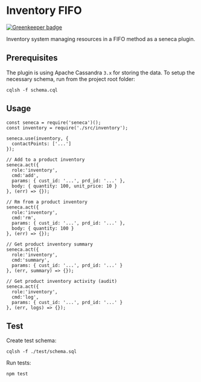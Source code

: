 Inventory FIFO
==============

[![Greenkeeper badge](https://badges.greenkeeper.io/razvanz/inventory-fifo.svg)](https://greenkeeper.io/)

Inventory system managing resources in a FIFO method as a seneca plugin.

Prerequisites
-------------

The plugin is using Apache Cassandra `3.x` for storing the data. To setup the necessary schema, run from the project root folder:

```
cqlsh -f schema.cql
```

Usage
-----

```
const seneca = require('seneca')();
const inventory = require('./src/inventory');

seneca.use(inventory, {
  contactPoints: ['...']
});

// Add to a product inventory
seneca.act({
  role:'inventory',
  cmd:'add',
  params: { cust_id: '...', prd_id: '...' },
  body: { quantity: 100, unit_price: 10 }
}, (err) => {});

// Rm from a product inventory
seneca.act({
  role:'inventory',
  cmd:'rm',
  params: { cust_id: '...', prd_id: '...' },
  body: { quantity: 100 }
}, (err) => {});

// Get product inventory summary
seneca.act({
  role:'inventory',
  cmd:'summary',
  params: { cust_id: '...', prd_id: '...' }
}, (err, summary) => {});

// Get product inventory activity (audit)
seneca.act({
  role:'inventory',
  cmd:'log',
  params: { cust_id: '...', prd_id: '...' }
}, (err, logs) => {});
```

Test
----

Create test schema:

```
cqlsh -f ./test/schema.sql
```

Run tests:

```
npm test
```
